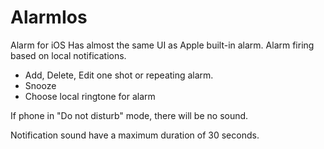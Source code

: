 # AlarmIos
Alarm for iOS
Has almost the same UI as Apple built-in alarm. Alarm firing based on local notifications.

- Add, Delete, Edit one shot or repeating alarm.
- Snooze
- Choose local ringtone for alarm

If phone in "Do not disturb" mode, there will be no sound.

Notification sound have a maximum duration of 30 seconds.
